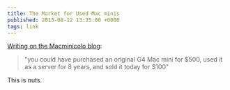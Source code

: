 ```yaml
---
title: The Market for Used Mac minis
published: 2013-08-12 13:35:00 +0000
tags: link
---
```


[Writing on the Macminicolo blog][post]:

> "you could have purchased an original G4 Mac mini for $500, used it as a server 
> for 8 years, and sold it today for $100"

This is nuts.

[post]: http://blog.macminicolo.net/post/57713423680

